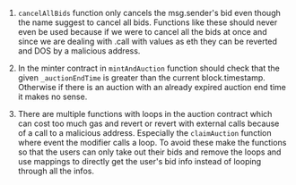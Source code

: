 1. ```cancelAllBids``` function only cancels the msg.sender's bid even though the name suggest to cancel all bids.
   Functions like these should never even be used because if we were to cancel all the bids at once and since we are dealing with .call with values as eth they can be reverted and DOS by a malicious address. 

2. In the minter contract in ```mintAndAuction``` function should check that the given ```_auctionEndTime``` is greater than the current block.timestamp. Otherwise if there is an auction with an already expired auction end time it makes no sense.

3. There are multiple functions with loops in the auction contract which can cost too much gas and revert or revert with external calls because of a call to a malicious address. Especially the ```claimAuction``` function where event the modifier calls a loop. To avoid these make the functions so that the users can only take out their bids and remove the loops and use mappings to directly get the user's bid info instead of looping through all the infos.